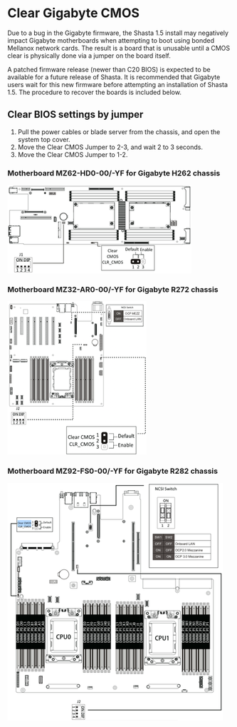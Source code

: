 # Clear Gigabyte CMOS

Due to a bug in the Gigabyte firmware, the Shasta 1.5 install may negatively impact Gigabyte motherboards when attempting to boot using bonded Mellanox network cards. The result is a board that is unusable until a CMOS clear is physically done via a jumper on the board itself.

A patched firmware release (newer than C20 BIOS) is expected to be available for a future release of Shasta. It is recommended that Gigabyte users wait for this new firmware before attempting an installation of Shasta 1.5. The procedure to recover the boards is included below.

## Clear BIOS settings by jumper

1. Pull the power cables or blade server from the chassis, and open the system top cover.
2. Move the Clear CMOS Jumper to 2-3, and wait 2 to 3 seconds.
3. Move the Clear CMOS Jumper to 1-2.

### Motherboard MZ62-HD0-00/-YF for Gigabyte H262 chassis
![Diagram of Motherboard mz62-hd0-00/-yf for Gigabyte h262](../img/cmos1.png)

### Motherboard MZ32-AR0-00/-YF for Gigabyte R272 chassis
![Diagram of Motherboard mz32-ar0-00/-yf for Gigabyte r272](../img/cmos2.png)

### Motherboard MZ92-FS0-00/-YF for Gigabyte R282 chassis
![Diagram of Motherboard mz92-fs0-00/-yf for Gigabyte r282](../img/cmos3.png)
